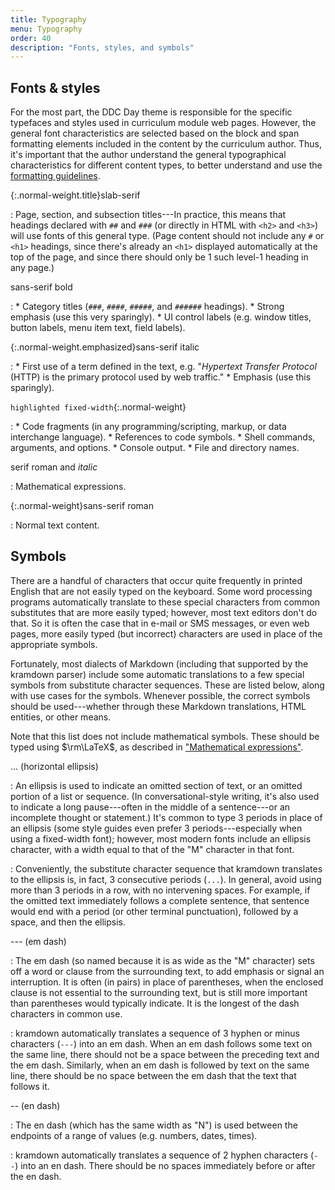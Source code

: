 ```yaml
---
title: Typography
menu: Typography
order: 40
description: "Fonts, styles, and symbols"
---
```


## Fonts &amp; styles

For the most part, the DDC Day theme is responsible for the specific typefaces and styles used in curriculum module web pages. However, the general font characteristics are selected based on the block and span formatting elements included in the content by the curriculum author. Thus, it's important that the author understand the general typographical characteristics for different content types, to better understand and use the [formatting guidelines](formatting.md).

{:.normal-weight.title}slab-serif

: Page, section, and subsection titles---In practice, this means that headings declared with `##` and `###` (or directly in HTML with `<h2>` and `<h3>`) will use fonts of this general type. (Page content should not include any `#` or `<h1>` headings, since there's already an `<h1>` displayed automatically at the top of the page, and since there should only be 1 such level-1 heading in any page.)

sans-serif bold

: 
    * Category titles (`###`, `####`, `#####`, and `######` headings).
    * Strong emphasis (use this very sparingly).
    * UI control labels (e.g. window titles, button labels, menu item text, field labels).

{:.normal-weight.emphasized}sans-serif italic

: 
    * First use of a term defined in the text, e.g. "_Hypertext Transfer Protocol_ (HTTP) is the primary protocol used by web traffic."
    * Emphasis (use this sparingly).
    
`highlighted fixed-width`{:.normal-weight}

: 
    * Code fragments (in any programming/scripting, markup, or data interchange language).
    * References to code symbols.
    * Shell commands, arguments, and options.
    * Console output.
    * File and directory names.
    
$\text{serif roman and }italic$

: Mathematical expressions.

{:.normal-weight}sans-serif roman

: Normal text content.

## Symbols

There are a handful of characters that occur quite frequently in printed English that are not easily typed on the keyboard. Some word processing programs automatically translate to these special characters from common substitutes that are more easily typed; however, most text editors don't do that. So it is often the case that in e-mail or SMS messages, or even web pages, more easily typed (but incorrect) characters are used in place of the appropriate symbols. 

Fortunately, most dialects of Markdown (including that supported by the kramdown parser) include some automatic translations to a few special symbols from substitute character sequences. These are listed below, along with use cases for the symbols. Whenever possible, the correct symbols should be used---whether through these Markdown translations, HTML entities, or other means.

Note that this list does not include mathematical symbols. These should be typed using $\rm\LaTeX$, as described in ["Mathematical expressions"](formatting.md#mathematical-expressions).

... (horizontal ellipsis)

: An ellipsis is used to indicate an omitted section of text, or an omitted portion of a list or sequence. (In conversational-style writing, it's also used to indicate a long pause---often in the middle of a sentence---or an incomplete thought or statement.) It's common to type 3 periods in place of an ellipsis (some style guides even prefer 3 periods---especially when using a fixed-width font); however, most modern fonts include an ellipsis character, with a width equal to that of the "M" character in that font.

: Conveniently, the substitute character sequence that kramdown translates to the ellipsis is, in fact, 3 consecutive periods (`...`). In general, avoid using more than 3 periods in a row, with no intervening spaces. For example, if the omitted text immediately follows a complete sentence, that sentence would end with a period (or other terminal punctuation), followed by a space, and then the ellipsis.

--- (em dash)

: The em dash (so named because it is as wide as the "M" character) sets off a word or clause from the surrounding text, to add emphasis or signal an interruption. It is often (in pairs) in place of parentheses, when the enclosed clause is not essential to the surrounding text, but is still more important than parentheses would typically indicate. It is the longest of the dash characters in common use. 

: kramdown automatically translates a sequence of 3 hyphen or minus characters (`---`) into an em dash. When an em dash follows some text on the same line, there should not be a space between the preceding text and the em dash. Similarly, when an em dash is followed by text on the same line, there should be no space between the em dash that the text that follows it.

-- (en dash)

: The en dash (which has the same width as "N") is used between the endpoints of a range of values (e.g. numbers, dates, times). 

: kramdown automatically translates a sequence of 2 hyphen characters (`--`) into an en dash. There should be no spaces immediately before or after the en dash.
